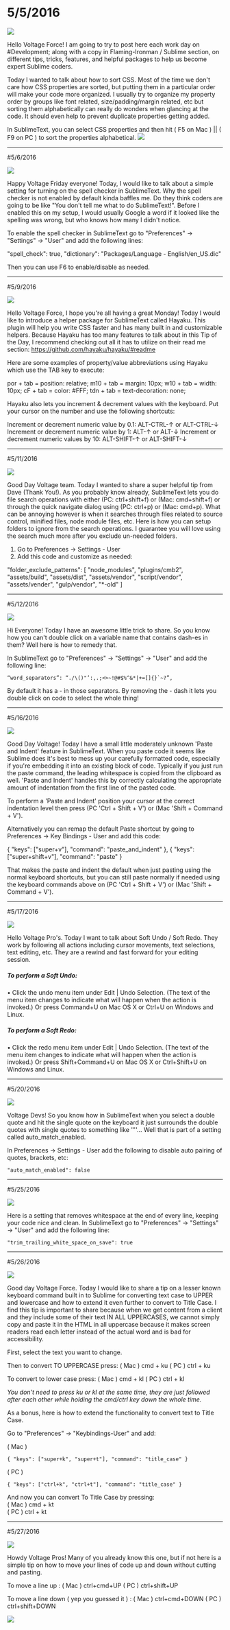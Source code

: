 # 5/5/2016

<img src="http://voltagead.com/wp-content/themes/voltage4/img/voltage-sublime.png">

Hello Voltage Force! I am going to try to post here each work day on #Development; along with a copy in Flaming-Ironman / Sublime section, on different tips, tricks, features, and helpful packages to help us become expert Sublime coders.

Today I wanted to talk about how to sort CSS. Most of the time we don't care how CSS properties are sorted, but putting them in a particular order will make your code more organized. I usually try to organize my property order by groups like font related, size/padding/margin related, etc but sorting them alphabetically can really do wonders when glancing at the code. It should even help to prevent duplicate properties getting added.

In SublimeText, you can select CSS properties and then hit ( F5 on Mac ) || ( F9 on PC ) to sort the properties alphabetical.
<img src="http://media02.hongkiat.com/sublime-text-tips/sorting-css.gif">

---

#5/6/2016

<img src="http://voltagead.com/wp-content/themes/voltage4/img/voltage-sublime.png">

Happy Voltage Friday everyone! Today, I would like to talk about a simple setting for turning on the spell checker in SublimeText. Why the spell checker is not enabled by default kinda baffles me. Do they think coders are going to be like "You don't tell me what to do SublimeText!". Before I enabled this on my setup, I would usually Google a word if it looked like the spelling was wrong, but who knows how many I didn't notice.

To enable the spell checker in SublimeText go to "Preferences" -> "Settings" -> "User" and add the following lines:

"spell_check": true,
"dictionary": "Packages/Language - English/en_US.dic"

Then you can use F6 to enable/disable as needed.

---

#5/9/2016

<img src="http://voltagead.com/wp-content/themes/voltage4/img/voltage-sublime.png">

Hello Voltage Force, I hope you're all having a great Monday! Today I would like to introduce a helper package for SublimeText called Hayaku. This plugin will help you write CSS faster and has many built in and customizable helpers. Because Hayaku has too many features to talk about in this Tip of the Day, I recommend checking out all it has to utilize on their read me section: https://github.com/hayaku/hayaku/#readme

Here are some examples of property/value abbreviations using Hayaku which use the TAB key to execute:

por + tab = position: relative;
m10 + tab = margin: 10px;
w10 + tab = width: 10px;
cF + tab = color: #FFF;
tdn + tab = text-decoration: none;

Hayaku also lets you increment & decrement values with the keyboard. Put your cursor on the number and use the following shortcuts:

Increment or decrement numeric value by 0.1: ALT-CTRL-↑ or ALT-CTRL-↓
Increment or decrement numeric value by 1: ALT-↑ or ALT-↓ 
Increment or decrement numeric values by 10: ALT-SHIFT-↑ or ALT-SHIFT-↓

---

#5/11/2016

<img src="http://voltagead.com/wp-content/themes/voltage4/img/voltage-sublime.png">

Good Day Voltage team. Today I wanted to share a super helpful tip from Dave (Thank You!). As you probably know already, SublimeText lets you do file search operations with either (PC: ctrl+shift+f) or (Mac: cmd+shift+f) or through the quick navigate dialog using (PC: ctrl+p) or (Mac: cmd+p). What can be annoying however is when it searches through files related to source control, minified files, node module files, etc. Here is how you can setup folders to ignore from the search operations. I guarantee you will love using the search much more after you exclude un-needed folders.

1. Go to Preferences -> Settings - User
2. Add this code and customize as needed:

"folder_exclude_patterns":
	[
		"node_modules",
		"plugins/cmb2",
		"assets/build",
		"assets/dist",
		"assets/vendor",
		"script/vendor",
		"assets/vender",
		"gulp/vendor",
		"*-old"
	]

---

#5/12/2016

<img src="http://voltagead.com/wp-content/themes/voltage4/img/voltage-sublime.png">

Hi Everyone! Today I have an awesome little trick to share. So you know how you can't double click on a variable name that contains dash-es in them? Well here is how to remedy that.

In SublimeText go to "Preferences" -> "Settings" -> "User" and add the following line:
```
“word_separators”: “./\()"’:,.;<>~!@#$%^&*|+=[]{}`~?”,
```
By default it has a - in those separators. By removing the - dash it lets you double click on code to select the whole thing!

---

#5/16/2016

<img src="http://voltagead.com/wp-content/themes/voltage4/img/voltage-sublime.png">

Good Day Voltage! Today I have a small little moderately unknown 'Paste and Indent' feature in SublimeText. When you paste code it seems like Sublime does it's best to mess up your carefully formatted code, especially if you're embedding it into an existing block of code. Typically if you just run the paste command, the leading whitespace is copied from the clipboard as well. 'Paste and Indent' handles this by correctly calculating the appropriate amount of indentation from the first line of the pasted code.

To perform a 'Paste and Indent' position your cursor at the correct indentation level then press (PC 'Ctrl + Shift + V') or (Mac 'Shift + Command + V').

Alternatively you can remap the default Paste shortcut by going to Preferences -> Key Bindings - User and add this code:

{ "keys": ["super+v"], "command": "paste_and_indent" },
{ "keys": ["super+shift+v"], "command": "paste" }

That makes the paste and indent the default when just pasting using the normal keyboard shortcuts, but you can still paste normally if needed using the keyboard commands above on (PC 'Ctrl + Shift + V') or (Mac 'Shift + Command + V').

---
 
#5/17/2016
 
<img src="http://voltagead.com/wp-content/themes/voltage4/img/voltage-sublime.png">

Hello Voltage Pro's. Today I want to talk about Soft Undo / Soft Redo. They work by following all actions including cursor movements, text selections, text editing, etc. They are a rewind and fast forward for your editing session.

##### To perform a Soft Undo:
• Click the undo menu item under Edit | Undo Selection. (The text of the menu item changes
to indicate what will happen when the action is invoked.) Or press Command+U on Mac OS
X or Ctrl+U on Windows and Linux.

##### To perform a Soft Redo:
• Click the redo menu item under Edit | Undo Selection. (The text of the menu item changes to
indicate what will happen when the action is invoked.) Or press Shift+Command+U on Mac
OS X or Ctrl+Shift+U on Windows and Linux.

---

#5/20/2016

<img src="http://voltagead.com/wp-content/themes/voltage4/img/voltage-sublime.png">

Voltage Devs! So you know how in SublimeText when you select a double quote and hit the single quote on the keyboard it just surrounds the double quotes with single quotes to something like '"'... Well that is part of a setting called auto_match_enabled.

In Preferences -> Settings - User add the following to disable auto pairing of quotes, brackets, etc:
```
"auto_match_enabled": false
```

---

#5/25/2016

<img src="http://voltagead.com/wp-content/themes/voltage4/img/voltage-sublime.png">

Here is a setting that removes whitespace at the end of every line, keeping your code nice and clean. In SublimeText go to "Preferences" -> "Settings" -> "User" and add the following line:

```
"trim_trailing_white_space_on_save": true
```

---

#5/26/2016

<img src="http://voltagead.com/wp-content/themes/voltage4/img/voltage-sublime.png">

Good day Voltage Force. Today I would like to share a tip on a lesser known keyboard command built in to Sublime for converting text case to UPPER and lowercase and how to extend it even further to convert to Title Case. I find this tip is important to share because when we get content from a client and they include some of their text IN ALL UPPERCASES, we cannot simply copy and paste it in the HTML in all uppercase because it makes screen readers read each letter instead of the actual word and is bad for accessibility.

First, select the text you want to change.

Then to convert TO UPPERCASE press:
( Mac ) cmd + ku
( PC )  ctrl + ku

To convert to lower case press:
( Mac ) cmd + kl
( PC )  ctrl + kl

_You don't need to press ku or kl at the same time, they are just followed after each other while holding the cmd/ctrl key down the whole time._

As a bonus, here is how to extend the functionality to convert text to Title Case.

Go to "Preferences" -> "Keybindings-User" and add:

( Mac )
```
{ "keys": ["super+k", "super+t"], "command": "title_case" }
```

( PC )
```
{ "keys": ["ctrl+k", "ctrl+t"], "command": "title_case" }
```

And now you can convert To Title Case by pressing:<br>
( Mac ) cmd + kt<br>
( PC )  ctrl + kt

---

#5/27/2016

<img src="http://voltagead.com/wp-content/themes/voltage4/img/voltage-sublime.png">

Howdy Voltage Pros! Many of you already know this one, but if not here is a simple tip on how to move your lines of code up and down without cutting and pasting.

To move a line up :
( Mac ) ctrl+cmd+UP
( PC )  ctrl+shift+UP

To move a line down ( yep you guessed it ) :
( Mac ) ctrl+cmd+DOWN
( PC )  ctrl+shift+DOWN

<img src="https://i2.wp.com/blog-proxy.generalassemb.ly/blog/wp-content/uploads/2013/11/movelines.gif">
